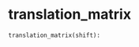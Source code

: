 # <a id="McUtils.Numputils.TransformationMatrices.translation_matrix">translation_matrix</a>



```python
translation_matrix(shift): 
```




